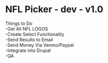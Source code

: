 # NFL Picker - dev - v1.0
Things to Do <br />
-Get All NFL LOGOS <br />
-Create Select Functionality <br />
-Send Results to Email <br />
-Send Money Via Venmo/Paypal <br />
-Integrate into Drupal <br />
-QA
